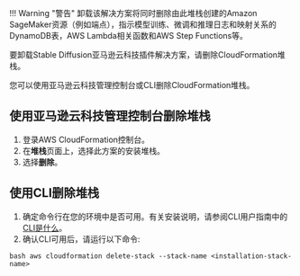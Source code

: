 !!! Warning "警告"
    卸载该解决方案将同时删除由此堆栈创建的Amazon SageMaker资源（例如端点），指示模型训练、微调和推理日志和映射关系的DynamoDB表，AWS Lambda相关函数和AWS Step Functions等。


要卸载Stable Diffusion亚马逊云科技插件解决方案，请删除CloudFormation堆栈。

您可以使用亚马逊云科技管理控制台或CLI删除CloudFormation堆栈。

## 使用亚马逊云科技管理控制台删除堆栈

1. 登录AWS CloudFormation控制台。
2. 在**堆栈**页面上，选择此方案的安装堆栈。
3. 选择**删除**。



## 使用CLI删除堆栈

1. 确定命令行在您的环境中是否可用。有关安装说明，请参阅CLI用户指南中的[CLI是什么](https://docs.aws.amazon.com/zh_cn/cli/latest/userguide/cli-chap-welcome.html)。
2. 确认CLI可用后，请运行以下命令:
```
bash aws cloudformation delete-stack --stack-name <installation-stack-name>
```

